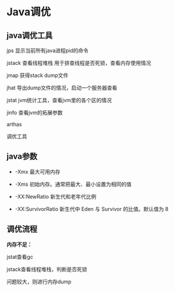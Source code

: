 # Java调优

## java调优工具

jps
显示当前所有java进程pid的命令

jstack
查看线程堆栈 用于排查线程是否死锁，查看内存使用情况

jmap
获得stack dump文件

jhat
导出dump文件的情况，启动一个服务器查看

jstat
jvm统计工具，查看jvm里的各个区的情况

jinfo
查看jvm的拓展参数

arthas 

调优工具

## java参数

- -Xmx 最大可用内存

- -Xms 初始内存。通常把最大、最小设置为相同的值

- -XX:NewRatio 新生代和老年代比例
- -XX:SurvivorRatio 新生代中 Eden 与 Survivor 的比值。默认值为 8

## 调优流程

**内存不足：**

jstat查看gc

jstack查看线程堆栈，判断是否死锁

问题较大，则进行内存dump